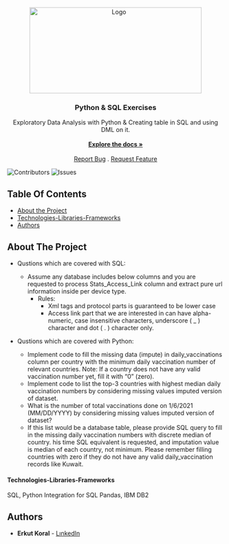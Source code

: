 <br/>
<p align="center">
  <a href="https://github.com/erkutkoral/EDA-w-Python-SQL-Exercises">
    <img src="https://encrypted-tbn0.gstatic.com/images?q=tbn:ANd9GcRojivFf0y4Oxm3aMF51BwyBIhYB4helkoUvA&usqp=CAU" alt="Logo" width="400" height="200">
  </a>

  <h3 align="center">Python & SQL Exercises</h3>

  <p align="center">
    Exploratory Data Analysis with Python & Creating table in SQL and using DML on it.
    <br/>
    <br/>
    <a href="https://github.com/erkutkoral/EDA-w-Python-SQL-Exercises"><strong>Explore the docs »</strong></a>
    <br/>
    <br/>
    <a href="https://github.com/erkutkoral/EDA-w-Python-SQL-Exercises/issues">Report Bug</a>
    .
    <a href="https://github.com/erkutkoral/EDA-w-Python-SQL-Exercises/issues">Request Feature</a>
  </p>
</p>

![Contributors](https://img.shields.io/github/contributors/erkutkoral/EDA-w-Python-SQL-Exercises?color=dark-green) ![Issues](https://img.shields.io/github/issues/erkutkoral/EDA-w-Python-SQL-Exercises) 

## Table Of Contents

* [About the Project](#about-the-project)
* [Technologies-Libraries-Frameworks](#technologies-libraries-frameworks)
* [Authors](#authors)

## About The Project
* Qustions which are covered with SQL:
  - Assume any database includes below columns and you are requested to process Stats_Access_Link column and extract pure url information inside per device type.
    - Rules:
      - Xml tags and protocol parts is guaranteed to be lower case
      - Access link part that we are interested in can have alpha-numeric, case insensitive characters, underscore ( _ ) character and dot ( . ) character only.

* Qustions which are covered with Python:
  - Implement code to fill the missing data (impute) in daily_vaccinations column per country with the minimum daily vaccination number of relevant countries. Note: If a country does not have any valid vaccination number yet, fill it with “0” (zero).
  - Implement code to list the top-3 countries with highest median daily vaccination numbers by considering missing values imputed version of dataset.
  - What is the number of total vaccinations done on 1/6/2021 (MM/DD/YYYY) by considering missing values imputed version of dataset?
  - If this list would be a database table, please provide SQL query to fill in the missing daily vaccination numbers with discrete median of country. his time SQL equivalent is requested, and imputation value is median of each country, not minimum. Please remember filling countries with zero if they do not have any valid daily_vaccination records like Kuwait.
  
#### Technologies-Libraries-Frameworks

SQL, Python Integration for SQL
Pandas, IBM DB2

## Authors

* **Erkut Koral** - [LınkedIn](https://www.linkedin.com/in/erkutkoral/)
